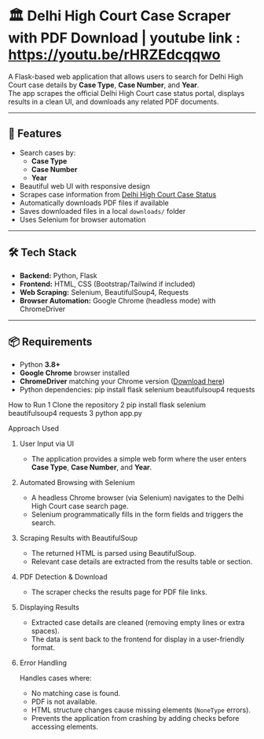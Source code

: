 # 🏛 Delhi High Court Case Scraper with PDF Download | youtube link : https://youtu.be/rHRZEdcqqwo

A Flask-based web application that allows users to search for Delhi High Court case details by **Case Type**, **Case Number**, and **Year**.  
The app scrapes the official Delhi High Court case status portal, displays results in a clean UI, and downloads any related PDF documents.

---

## 📌 Features

- Search cases by:
  - **Case Type**
  - **Case Number**
  - **Year**
- Beautiful web UI with responsive design
- Scrapes case information from [Delhi High Court Case Status](https://dhcmisc.nic.in/pcase/guiCaseWise.php)
- Automatically downloads PDF files if available
- Saves downloaded files in a local `downloads/` folder
- Uses Selenium for browser automation

---

## 🛠 Tech Stack

- **Backend:** Python, Flask  
- **Frontend:** HTML, CSS (Bootstrap/Tailwind if included)  
- **Web Scraping:** Selenium, BeautifulSoup4, Requests  
- **Browser Automation:** Google Chrome (headless mode) with ChromeDriver  

---

## 📦 Requirements

- Python **3.8+**
- **Google Chrome** browser installed
- **ChromeDriver** matching your Chrome version ([Download here](https://sites.google.com/chromium.org/driver/))
- Python dependencies:
pip install flask selenium beautifulsoup4 requests

 How to Run
1 Clone the repository
2 pip install flask selenium beautifulsoup4 requests
3 python app.py


Approach Used

1. User Input via UI

   * The application provides a simple web form where the user enters **Case Type**, **Case Number**, and **Year**.

2. Automated Browsing with Selenium

   * A headless Chrome browser (via Selenium) navigates to the Delhi High Court case search page.
   * Selenium programmatically fills in the form fields and triggers the search.

3. Scraping Results with BeautifulSoup

   * The returned HTML is parsed using BeautifulSoup.
   * Relevant case details are extracted from the results table or section.

4. PDF Detection & Download

   * The scraper checks the results page for PDF file links.

5. Displaying Results

   * Extracted case details are cleaned (removing empty lines or extra spaces).
   * The data is sent back to the frontend for display in a user-friendly format.

6. Error Handling

   Handles cases where:

     * No matching case is found.
     * PDF is not available.
     * HTML structure changes cause missing elements (`NoneType` errors).
   * Prevents the application from crashing by adding checks before accessing elements.
